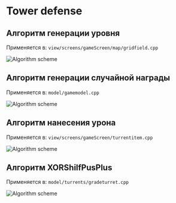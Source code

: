 # Tower defense



## Алгоритм генерации уровня

Применяется в: `view/screens/gameScreen/map/gridfield.cpp`

![Algorithm scheme](schemes/picture_1.png)


## Алгоритм генерации случайной награды

Применяется в: `model/gamemodel.cpp`

![Algorithm scheme](schemes/picture_2.png)

## Алгоритм нанесения урона 

Применяется в: `view/screens/gameScreen/turrentitem.cpp`

![Algorithm scheme](schemes/picture_3.png)

## Алгоритм XORShilfPusPlus 

Применяется в: `model/turrents/gradeturret.cpp`

![Algorithm scheme](schemes/picture_4.png)

